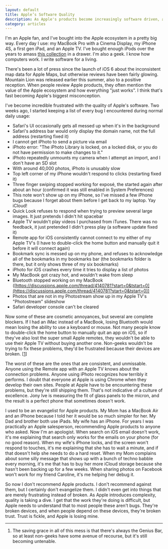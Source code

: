 ```yaml
---
layout: default
title: Apple’s Software Quality
description: As Apple's products become increasingly software driven, and software complexity increases, quality and user experience are taking a dive.
category: articles
---
```

I'm an Apple fan, and I've bought into the Apple ecosystem in a pretty big way. Every day I use: my MacBook Pro with a Cinema Display, my iPhone 4S, a first gen iPad, and an Apple TV. I've bought enough iPods over the years to amass [this collection](http://twitter.com/i/#!/ironkeith/media/slideshow?url=pic.twitter.com%2FQ34Vpeph) in a drawer. I'm also a geek. I know how computers work. I write software for a living.

There's been a lot of press since the launch of iOS 6 about the inconsistent map data for Apple Maps, but otherwise reviews have been fairly glowing. Mountain Lion was released earlier this summer, also to a positive reception. When people review Apple products, they often mention the value of the Apple ecosystem and how everything "just works". I think that's fast becoming Apple's biggest misconception.

<!-- END -->

I've become incredible frustrated with the quality of Apple's software. Two weeks ago, I started keeping a list of every bug I encountered during normal daily usage:

- Safari's UI occasionally gets all messed up when it's in the background
- Safari's address bar would only display the domain name, not the full address (restarting fixed it)
- I cannot get iPhoto to send a picture via email
- iPhoto error: "The iPhoto Library is locked, on a locked disk, or you do not have permission to make changes to it."
- iPhoto repeatedly unmounts my camera when I attempt an import, and I don't have an SD slot
- With around 40,000 photos, iPhoto is unusably slow
- Top left corner of my iPhone wouldn't respond to clicks (restarting fixed it)
- Three finger swiping stopped working for exposé, the started again after about an hour (confirmed it was still enabled in System Preferences)
- This note won't show up on my iPhone, so I've missed a few iPhone bugs because I forget about them before I get back to my laptop. Yay iCloud!
- Quick Look refuses to respond when trying to preview several large images. It just pretends I didn't hit spacebar
- Apple TV wouldn't play videos I purchased from iTunes. There was no feedback, it just pretended I didn't press play (a software update fixed it)
- Remote app for iOS consistently cannot connect to my either of my Apple TV's (I have to double-click the home button and manually quit it before it will connect again)
- Bookmark sync is messed up on my phone, and refuses to acknowledge all of the bookmarks in my bookmarks bar (the bookmarks folder is there, but it only shows three of my six bookmarks)
- iPhoto for iOS crashes every time it tries to display a list of photos
- My MacBook got crazy hot, and wouldn't wake from sleep
- Bluetooth stopped working on my MacBook ([https://discussions.apple.com/thread/4140781?start=0&tstart=0](https://discussions.apple.com/thread/4140781?start=0&tstart=0))
- Photos that are not in my Photostream show up in my Apple TV's "Photostream" slideshow
- Safari developer console can't be cleared

Now some of these are cosmetic annoyances, but several are complete blockers. If I had an iMac instead of a MacBook, losing Bluetooth would mean losing the ability to use a keyboard or mouse. Not many people know to double-click the home button to manually quit an app on iOS, so if they've also lost the super small Apple remotes, they wouldn't be able to use their Apple TV without buying another one. Non-geeks wouldn't be trying to fix these problems, they'd be frustrated because their devices are broken. \[[1](#footnotes)\]

The worst of these are the ones that are consistent, and unmissable. Anyone using the Remote app with an Apple TV knows about the connection problems. Anyone using iPhoto recognizes how terribly it performs. I doubt that everyone at Apple is using Chrome when they develop their own sites. People at Apple have to be encountering these problems, but they're still shipping them. That's not indicative of a culture of excellence. Jony Ive is measuring the fit of glass panels to the micron, and the result is a perfect phone that sometimes doesn't work.

I used to be an evangelist for Apple products. My Mom has a MacBook Air and an iPhone because I told her it would be so much simpler for her. My Dad and brother both use iPads. My wife has an iPhone. For years I was practically an Apple salesperson, recommending Apple products to anyone who asked. Now I'm an apologist. When search on iOS email doesn't work, it's me explaining that search only works for the emails on your phone (for no good reason). When my wife's iPhone locks, and the screen won't respond to touches, it's me explaining that she has to wait a minute, and if that doesn't help she needs to do a hard reset. When my Mom complains about some silly message that shows up with a bunch of techno babble every morning, it's me that has to buy her more iCloud storage because she hasn't been backing up for a few weeks. When sharing photos on Facebook won't work for my friend Caroline, it's me helping her debug it.

So now I don't recommend Apple products. I don't recommend against them, but I certainly don't evangelize them. I didn't even get into things that are merely frustrating instead of broken. As Apple introduces complexity, quality is taking a dive. I get that the work they're doing is difficult, but Apple needs to understand that to most people these aren't bugs. They're broken devices, and when people depend on these devices, they're broken trust. Trust is fickle, and Apple is losing mine.

<hr id="footnotes">

1. The saving grace in all of this mess is that there's always the Genius Bar, so at least non-geeks have some avenue of recourse, but it's still becoming untenable.

